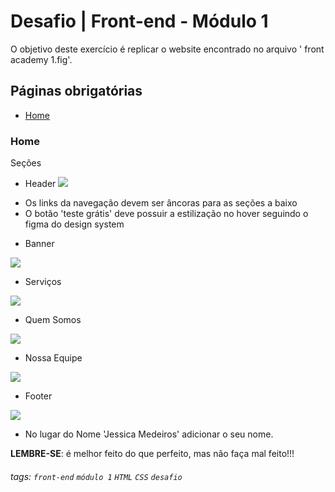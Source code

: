 

# Desafio  | Front-end - Módulo 1

O objetivo deste exercício é replicar o website encontrado no arquivo '  front academy 1.fig'.

## Páginas obrigatórias

- [Home](#Home)

### Home

Seções

- Header ![](https://i.imgur.com/9AmnKFk.png)
 * Os links da navegação devem ser âncoras para as seções a baixo
 * O botão 'teste grátis' deve possuir a estilização no hover seguindo o figma do design system 

- Banner 

![](https://i.imgur.com/x31WZ4T.png)

- Serviços 

![](https://i.imgur.com/O7Iljq0.png)

- Quem Somos 

![](https://i.imgur.com/rmd21Rh.png)

- Nossa Equipe 

![](https://i.imgur.com/0PU0xK2.png)

- Footer 

![](https://i.imgur.com/oE9OeiH.png)
 * No lugar do Nome 'Jessica Medeiros' adicionar o seu nome. 
 



**LEMBRE-SE**: é melhor feito do que perfeito, mas não faça mal feito!!!

###### tags: `front-end` `módulo 1` `HTML` `CSS` `desafio `
